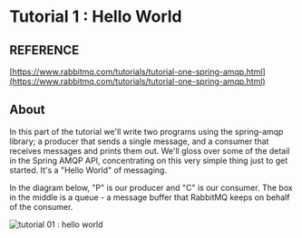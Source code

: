 # Tutorial 1 : Hello World

## REFERENCE
[https://www.rabbitmq.com/tutorials/tutorial-one-spring-amqp.html](https://www.rabbitmq.com/tutorials/tutorial-one-spring-amqp.html)

## About

In this part of the tutorial we'll write two programs using the spring-amqp library; a producer that sends a single message, and a consumer that receives messages and prints them out. We'll gloss over some of the detail in the Spring AMQP API, concentrating on this very simple thing just to get started. It's a "Hello World" of messaging.

In the diagram below, "P" is our producer and "C" is our consumer. The box in the middle is a queue - a message buffer that RabbitMQ keeps on behalf of the consumer.

![tutorial 01 : hello world](https://www.rabbitmq.com/img/tutorials/python-one.png)